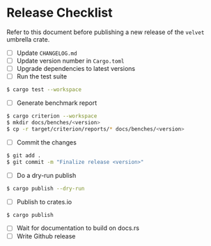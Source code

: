 # Release Checklist

Refer to this document before publishing a new release of the `velvet` umbrella crate.

- [ ] Update `CHANGELOG.md`
- [ ] Update version number in `Cargo.toml`
- [ ] Upgrade dependencies to latest versions
- [ ] Run the test suite
```bash
$ cargo test --workspace
```
- [ ] Generate benchmark report
```bash
$ cargo criterion --workspace
$ mkdir docs/benches/<version>
$ cp -r target/criterion/reports/* docs/benches/<version>
```
- [ ] Commit the changes
```bash
$ git add .
$ git commit -m "Finalize release <version>"
```
- [ ] Do a dry-run publish
```bash
$ cargo publish --dry-run
```
- [ ] Publish to crates.io
```bash
$ cargo publish
```
- [ ] Wait for documentation to build on docs.rs
- [ ] Write Github release
